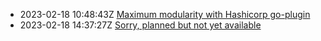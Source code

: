 * 2023-02-18 10:48:43Z [Maximum modularity with Hashicorp go-plugin](../2)
* 2023-02-18 14:37:27Z [Sorry, planned but not yet available](../0)
